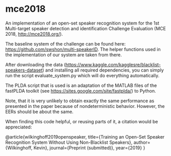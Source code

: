 # mce2018
An implementation of an open-set speaker recognition system for the 1st Multi-target speaker detection and identification Challenge Evaluation (MCE 2018, http://mce2018.org/).

The baseline system of the challenge can be found here: https://github.com/swshon/multi-speakerID. The helper functions used in the implementation of our system are taken from there.

After downloading the data (https://www.kaggle.com/kagglesre/blacklist-speakers-dataset) and installing all required dependencies, you can simply run the script evaluate_system.py which will do everything automatically.

The PLDA script that is used is an adaptation of the MATLAB files of the fastPLDA toolkit (see https://sites.google.com/site/fastplda/) to Python.

Note, that it is very unlikely to obtain exactly the same performance as presented in the paper because of nondeterministic behavior. However, the EERs should be about the same.

When finding this code helpful, or reusing parts of it, a citation would be appreciated:

@article{wilkinghoff2019openspeaker,
  title={Training an Open-Set Speaker Recognition System Without Using Non-Blacklist Speakers},
  author={Wilkinghoff, Kevin},
  journal={Preprint (submitted)},
  year={2019}
}
